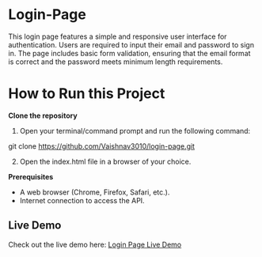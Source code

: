 # Login-Page
This login page features a simple and responsive user interface for authentication. Users are required to input their email and password to sign in. The page includes basic form validation, ensuring that the email format is correct and the password meets minimum length requirements. 
# How to Run this Project
**Clone the repository**  
  1. Open your terminal/command prompt and run the following command:

   git clone https://github.com/Vaishnav3010/login-page.git

  2. Open the index.html file in a browser of your choice.

 **Prerequisites**
- A web browser (Chrome, Firefox, Safari, etc.).
- Internet connection to access the API.

## Live Demo
Check out the live demo here: [Login Page Live Demo](https://Vaishnav3010.github.io/Login-Page)
